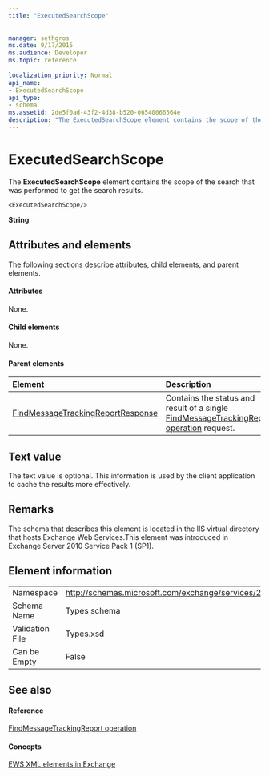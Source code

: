 ```yaml
---
title: "ExecutedSearchScope"
 
 
manager: sethgros
ms.date: 9/17/2015
ms.audience: Developer
ms.topic: reference
 
localization_priority: Normal
api_name:
- ExecutedSearchScope
api_type:
- schema
ms.assetid: 2de5f0ad-43f2-4d38-b520-06540066564e
description: "The ExecutedSearchScope element contains the scope of the search that was performed to get the search results."
---
```


# ExecutedSearchScope

The **ExecutedSearchScope** element contains the scope of the search that was performed to get the search results. 
  
```
<ExecutedSearchScope/>
```

 **String**
## Attributes and elements

The following sections describe attributes, child elements, and parent elements.
  
#### Attributes

None.
  
#### Child elements

None.
  
#### Parent elements

|**Element**|**Description**|
|:-----|:-----|
|[FindMessageTrackingReportResponse](findmessagetrackingreportresponse.md) <br/> |Contains the status and result of a single [FindMessageTrackingReport operation](findmessagetrackingreport-operation.md) request.  <br/> |
   
## Text value

The text value is optional. This information is used by the client application to cache the results more effectively.
  
## Remarks

The schema that describes this element is located in the IIS virtual directory that hosts Exchange Web Services.This element was introduced in Exchange Server 2010 Service Pack 1 (SP1).
  
## Element information

|||
|:-----|:-----|
|Namespace  <br/> |http://schemas.microsoft.com/exchange/services/2006/types  <br/> |
|Schema Name  <br/> |Types schema  <br/> |
|Validation File  <br/> |Types.xsd  <br/> |
|Can be Empty  <br/> |False  <br/> |
   
## See also

#### Reference

[FindMessageTrackingReport operation](findmessagetrackingreport-operation.md)
#### Concepts

[EWS XML elements in Exchange](ews-xml-elements-in-exchange.md)


